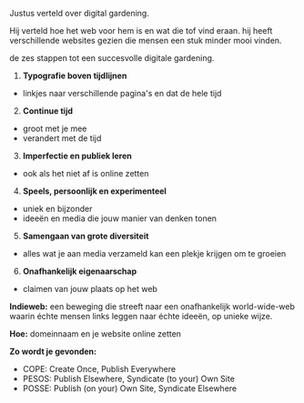 Justus verteld over digital gardening. 

Hij verteld hoe het web voor hem is en wat die tof vind eraan. 
hij heeft verschillende websites gezien die mensen een stuk minder mooi vinden. 

de zes stappen tot een succesvolle digitale gardening.

1. **Typografie boven tijdlijnen**
- linkjes naar verschillende pagina's en dat de hele tijd

2. **Continue tijd**
- groot met je mee
- verandert met de tijd 

3. **Imperfectie en publiek leren**
- ook als het niet af is online zetten

4. **Speels, persoonlijk en experimenteel**
- uniek en bijzonder 
- ideeën en media die jouw manier van denken tonen 

5. **Samengaan van grote diversiteit**
- alles wat je aan media verzameld kan een plekje krijgen om te groeien 

6. **Onafhankelijk eigenaarschap**
- claimen van jouw plaats op het web

**Indieweb:** een beweging die streeft naar een onafhankelijk world-wide-web
waarin échte mensen links leggen naar échte ideeën, op unieke wijze.

**Hoe:** domeinnaam en je website online zetten

**Zo wordt je gevonden:**
- COPE: Create Once, Publish
Everywhere
- PESOS: Publish Elsewhere,
Syndicate (to your) Own Site
- POSSE: Publish (on your) Own
Site, Syndicate Elsewhere


